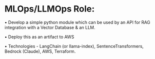 # MLOps/LLMOps Role:
• Develop a simple python module which can be used by an API for RAG
integration with a Vector Database & an LLM.

• Deploy this as an artifact to AWS

• Technologies - LangChain (or llama-index), SentenceTransformers, Bedrock
(Claude), AWS, Terraform.
